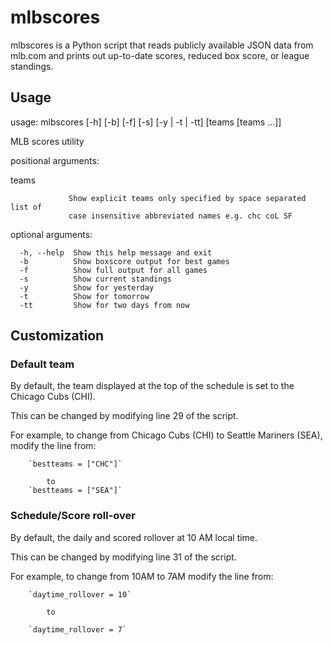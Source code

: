 # mlbscores

mlbscores is a Python script that reads publicly available JSON data
	from mlb.com and prints out up-to-date scores, reduced box score,
	or league standings.

## Usage ##

usage: mlbscores [-h] [-b] [-f] [-s] [-y | -t | -tt] [teams [teams ...]]

MLB scores utility

positional arguments:

  teams

                 Show explicit teams only specified by space separated list of
                 case insensitive abbreviated names e.g. chc coL SF

optional arguments:

      -h, --help  Show this help message and exit
      -b          Show boxscore output for best games
      -f          Show full output for all games
      -s          Show current standings
      -y          Show for yesterday
      -t          Show for tomorrow
      -tt         Show for two days from now

## Customization ##

### Default team ###
By default, the team displayed at the top of the schedule is
set to the Chicago Cubs (CHI). 

This can be changed by modifying line 29 of the script.

For example, to change from Chicago Cubs (CHI) to Seattle Mariners (SEA),
modify the line from:

		`bestteams = ["CHC"]`

			to
		`bestteams = ["SEA"]`

### Schedule/Score roll-over  ###
By default, the daily and scored rollover at 10 AM local time.

This can be changed by modifying line 31 of the script.

For example, to change from 10AM to 7AM modify the line from:

		`daytime_rollover = 10`

			to

		`daytime_rollover = 7`

